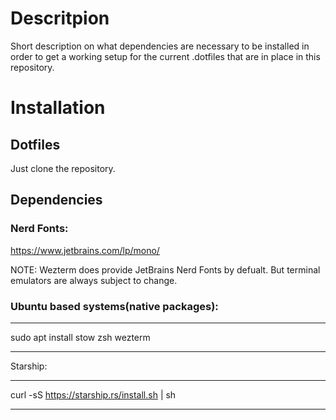 # Descritpion
Short description on what dependencies are necessary to be installed in order to get a working
setup for the current .dotfiles that are in place in this repository.

# Installation

## Dotfiles

Just clone the repository.

## Dependencies

### Nerd Fonts:

https://www.jetbrains.com/lp/mono/

NOTE: Wezterm does provide JetBrains Nerd Fonts by defualt.
But terminal emulators are always subject to change.

### Ubuntu based systems(native packages):

***
sudo apt install stow zsh wezterm
***

Starship:

***
curl -sS https://starship.rs/install.sh | sh
***


